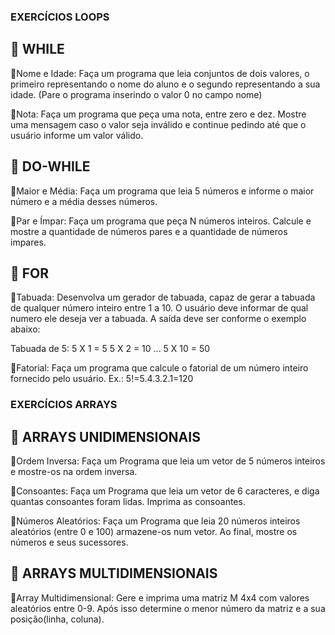 ### EXERCÍCIOS LOOPS
## 📝 WHILE
🔸Nome e Idade: Faça um programa que leia conjuntos de dois valores, o primeiro representando o nome do aluno e o segundo representando a sua idade. (Pare o programa inserindo o valor 0 no campo nome)

🔸Nota: Faça um programa que peça uma nota, entre zero e dez. Mostre uma mensagem caso o valor seja inválido e continue pedindo até que o usuário informe um valor válido.

## 📝 DO-WHILE
🔸Maior e Média: Faça um programa que leia 5 números e informe o maior número e a média desses números.

🔸Par e Ímpar: Faça um programa que peça N números inteiros. Calcule e mostre a quantidade de números pares e a quantidade de números impares.

## 📝 FOR
🔸Tabuada: Desenvolva um gerador de tabuada, capaz de gerar a tabuada de qualquer número inteiro entre 1 a 10. O usuário deve informar de qual numero ele deseja ver a tabuada. A saída deve ser conforme o exemplo abaixo:

Tabuada de 5:
5 X 1 = 5
5 X 2 = 10
...
5 X 10 = 50

🔸Fatorial: Faça um programa que calcule o fatorial de um número inteiro fornecido pelo usuário.
Ex.: 5!=5.4.3.2.1=120
 
 
### EXERCÍCIOS ARRAYS
## 📝 ARRAYS UNIDIMENSIONAIS
🔹Ordem Inversa: Faça um Programa que leia um vetor de 5 números inteiros e mostre-os na ordem inversa.

🔹Consoantes: Faça um Programa que leia um vetor de 6 caracteres, e diga quantas consoantes foram lidas. Imprima as consoantes.

🔹Números Aleatórios: Faça um Programa que leia 20 números inteiros aleatórios (entre 0 e 100) armazene-os num vetor. Ao final, mostre os números e seus sucessores.


## 📝 ARRAYS MULTIDIMENSIONAIS
🔹Array Multidimensional: Gere e imprima uma matriz M 4x4 com valores aleatórios entre 0-9. Após isso determine o menor número da matriz e a sua posição(linha, coluna).
 